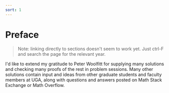 ```yaml
---
sort: 1
---
```


# Preface

> Note: linking directly to sections doesn't seem to work yet. Just ctrl-F and search the page for the relevant year.


I'd like to extend my gratitude to Peter Woolfitt for supplying many solutions and checking many proofs of the rest in problem sessions.
Many other solutions contain input and ideas from other graduate students and faculty members at UGA, along with questions and answers posted on Math Stack Exchange or Math Overflow.
